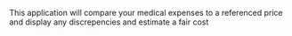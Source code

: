 This application will compare your medical expenses to a referenced price and display any discrepencies and estimate a fair cost